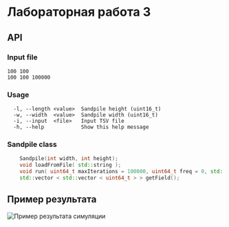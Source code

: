# Лабораторная работа 3

## API

### Input file
```
100	100
100	100	100000
```

### Usage
```
  -l, --length <value>  Sandpile height (uint16_t)
  -w, --width  <value>  Sandpile width (uint16_t)
  -i, --input  <file>   Input TSV file
  -h, --help            Show this help message
```

### Sandpile class
```cpp
    Sandpile(int width, int height);
    void loadFromFile( std::string );
    void run( uint64_t maxIterations = 100000, uint64_t freq = 0, std::string inputFilename = "" );
    std::vector < std::vector < uint64_t > > getField();
```

## Пример результата
![Пример результата симуляции](images/example.bmp)
